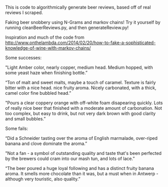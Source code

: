 This is code to algorithmically generate beer reviews, based off of real reviews I scraped.

Faking beer snobbery using N-Grams and markov chains!
Try it yourself by running cleanBeerReviews.py, and then generateReview.py!

Inspiration and much of the code from http://www.onthelambda.com/2014/02/20/how-to-fake-a-sophisticated-knowledge-of-wine-with-markov-chains/


Some successes:

"Light Amber color, nearly copper, medium head. Medium hopped, with some yeast haze when finishing bottle.”

“Ton of malt and sweet malts, maybe a touch of caramel. Texture is fairly bitter with a nice head. nice fruity aroma. Nicely carbonated, with a thick, camel color fine bubbled head.”

"Pours a clear coppery orange with off-white foam disapearing quickly. Lots of really nice beer that finished with a moderate amount of carbonation. Not too complex, but easy to drink, but not very dark brown with good clarity and small bubbles.”

Some fails:

“Did a Schneider tasting over the aroma of English marmalade, over-riped banana and clove dominate the aroma.”

"Not a fan - a symbol of outstanding quality and taste that's been perfected by the brewers could cram into our mash tun, and lots of lace.”

“The beer poured a huge loyal following and has a distinct fruity banana aroma. It smells more chocolate than it was, but a must when in Antwerp - although very touristic, also quality.”



